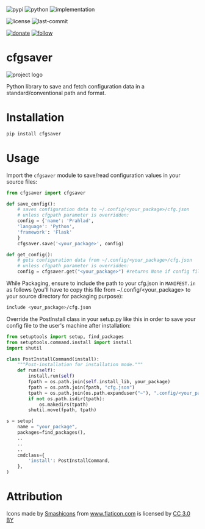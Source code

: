 ![pypi](https://img.shields.io/pypi/v/cfgsaver.svg)
![python](https://img.shields.io/pypi/pyversions/cfgsaver.svg)
![implementation](https://img.shields.io/pypi/implementation/cfgsaver.svg)
<!-- https://img.shields.io/travis/prahladyeri/cfgsaver/master.svg -->
<!-- ![docs](https://readthedocs.org/projects/cfgsaver/badge/?version=latest) -->
![license](https://img.shields.io/github/license/prahladyeri/cfgsaver.svg)
![last-commit](https://img.shields.io/github/last-commit/prahladyeri/cfgsaver.svg)
<!--![commit-activity](https://img.shields.io/github/commit-activity/w/prahladyeri/cfgsaver.svg)-->
[![donate](https://img.shields.io/badge/-Donate-blue.svg?logo=paypal)](https://www.paypal.com/cgi-bin/webscr?cmd=_s-xclick&hosted_button_id=JM8FUXNFUK6EU)
[![follow](https://img.shields.io/twitter/follow/prahladyeri.svg?style=social)](https://twitter.com/prahladyeri)
# cfgsaver

![project logo](https://raw.githubusercontent.com/prahladyeri/cfgsaver/master/cfgsaver.png)

Python library to save and fetch configuration data in a standard/conventional path and format.

# Installation

```bash
pip install cfgsaver
```

# Usage

Import the `cfgsaver` module to save/read configuration values in your source files:

```python
from cfgsaver import cfgsaver

def save_config():
	# saves configuration data to ~/.config/<your_package>/cfg.json
	# unless cfgpath parameter is overridden:
	config = {'name': 'Prahlad', 
	'language': 'Python', 
	'framework': 'Flask'
	}
	cfgsaver.save('<your_package>', config)

def get_config():
	# gets configuration data from ~/.config/<your_package>/cfg.json 
	# unless cfgpath parameter is overridden:
	config = cfgsaver.get("<your_package>") #returns None if config file doesn't exist
```


While Packaging, ensure to include the path to your cfg.json in `MANIFEST.in` as follows (you'll have to copy this file from ~/.config/<your_package> to your source directory for packaging purpose):

```bash
include <your_package>/cfg.json
```
		
Override the PostInstall class in your setup.py like this in order to save your config file to the user's machine after installation:

```python
from setuptools import setup, find_packages
from setuptools.command.install import install
import shutil

class PostInstallCommand(install):
	"""Post-installation for installation mode."""
	def run(self):
		install.run(self)
		fpath = os.path.join(self.install_lib, your_package)
		fpath = os.path.join(fpath, "cfg.json")
		tpath = os.path.join(os.path.expanduser("~"), ".config/<your_package>/cfg.json")
		if not os.path.isdir(tpath):
			os.makedirs(tpath)
		shutil.move(fpath, tpath)

s = setup(
	name = "your_package",
	packages=find_packages(),
	..
	..
	..
	cmdclass={
		'install': PostInstallCommand,
	},
)
```
	
# Attribution

<div>Icons made by <a href="https://www.flaticon.com/authors/smashicons" title="Smashicons">Smashicons</a> from <a href="https://www.flaticon.com/" 		    title="Flaticon">www.flaticon.com</a> is licensed by <a href="http://creativecommons.org/licenses/by/3.0/" 		    title="Creative Commons BY 3.0" target="_blank">CC 3.0 BY</a></div>